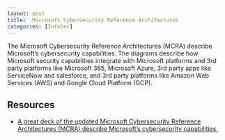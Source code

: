```yaml
---
layout: post
title:  Microsoft Cybersecurity Reference Architectures 
categories: [InfoSec]
---
```


The Microsoft Cybersecurity Reference Architectures (MCRA) describe Microsoft’s cybersecurity capabilities. The diagrams describe how Microsoft security capabilities integrate with Microsoft platforms and 3rd party platforms like Microsoft 365, Microsoft Azure, 3rd party apps like ServiceNow and salesforce, and 3rd party platforms like Amazon Web Services (AWS) and Google Cloud Platform (GCP).

## Resources

+ [A great deck of the updated Microsoft Cybersecurity Reference Architectures (MCRA) describe Microsoft’s cybersecurity capabilities.](https://docs.microsoft.com/en-gb/security/cybersecurity-reference-architecture/mcra)
